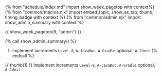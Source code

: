 {% from "schedule/index.md" import show_week_pagetop with context%}
{% from "common/macros.njk" import embed_topic, show_as_tab, thumb, timing_badge with context %}
{% from "common/admin.njk" import show_admin_summary with context %}

{{ show_week_pagetop(9, "admin") }}

{% call show_admin_summary() %}
1. Implement increments `Level-8`,  `A-JavaDoc`, `A-Gradle` <span class="badge badge-pill badge-secondary">optional</span>, `A-JUnit`
{% endcall %}

{{ thumb(1) }} Implement increments `Level-8`,  `A-JavaDoc`, `A-Gradle` <span class="badge badge-pill badge-secondary">optional</span>, `A-JUnit`

<div class="indented">
<include src="dukeFragment.md" boilerplate var-displacement="../.." var-header="**`Level-8`: Dates and Times**" var-fragment="text.md#Level-8" />
<include src="dukeFragment.md" boilerplate var-displacement="../.." var-header="**`A-JavaDoc`: JavaDoc**" var-fragment="extensions.mbdf#A-JavaDoc" />
<include src="dukeFragment.md" boilerplate var-displacement="../.." var-header="**`A-Gradle`: Gradle**" var-tag="optional" var-fragment="extensions.mbdf#A-Gradle" />
<include src="dukeFragment.md" boilerplate var-displacement="../.." var-header="**`A-JUnit`: JUnit Testing**" var-fragment="extensions.mbdf#A-JUnit" />

</div>
